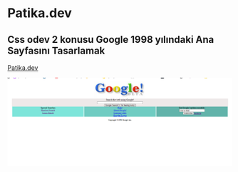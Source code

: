 # Patika.dev 
## Css odev 2 konusu Google 1998 yılındaki Ana Sayfasını Tasarlamak

[Patika.dev](https://app.patika.dev/paths)

![google page](https://github.com/oykuky/kodluyoruz-odevler/blob/main/css%20odevleri/odev2/google.png)